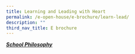 ```yaml
---
title: Learning and Leading with Heart
permalink: /e-open-house/e-brochure/learn-lead/
description: ""
third_nav_title: E brochure
---
```

***[School Philosophy](https://www.northoakspri.moe.edu.sg/about-us/school-philosophy/)***